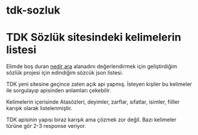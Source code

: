 # tdk-sozluk
<h1>TDK Sözlük sitesindeki kelimelerin listesi</h1>

<p>Elimde boş duran <a href="https://nedirara.com">nedir ara</a> alanadını değerlendirmek için geliştirdiğim
sözlük projesi için edindiğim sözcük json listesi.</p>

<p>TDK yeni sitesine geçince zaten açık api yapmış. İsteyen kişiler bu kelimeler ile sorgulayıp apisinden anlamları çekebilir.</p>

<p>Kelimelerin içerisinde Atasözleri, deyimler, zarflar, sıfatlar, isimler, fiiller karışık olarak listelenmiştir. </p>
<p>TDK apisinin yapısı biraz karışık ama çözmek zor değil. Bazı kelimeler türüne gör 2-3 response veriyor.</p> 
